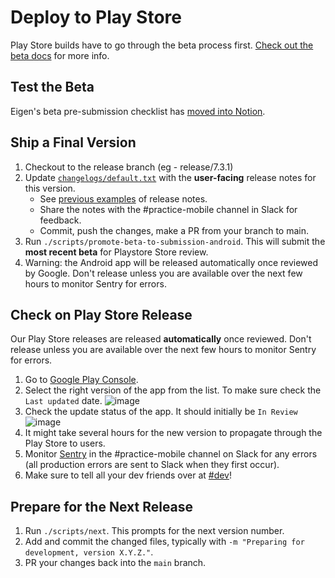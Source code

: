 # Deploy to Play Store

Play Store builds have to go through the beta process first. [Check out the beta docs](./deploy_to_beta.md) for more info.

## Test the Beta

Eigen's beta pre-submission checklist has [moved into Notion](https://www.notion.so/artsy/Pre-submission-QA-Checklist-785e3233fdcf423f95ee239ab3c22ec3).

## Ship a Final Version

1. Checkout to the release branch (eg - release/7.3.1)
1. Update [`changelogs/default.txt`](https://github.com/artsy/eigen/blob/main/fastlane/metadata/android/en-US/changelogs/default.txt) with the **user-facing** release notes for this version.
   - See [previous examples](https://github.com/artsy/eigen/commits/main/fastlane/metadata/android/en-US/changelogs/default.txt) of release notes.
   - Share the notes with the #practice-mobile channel in Slack for feedback.
   - Commit, push the changes, make a PR from your branch to main.
1. Run `./scripts/promote-beta-to-submission-android`. This will submit the **most recent beta** for Playstore Store review.
1. Warning: the Android app will be released automatically once reviewed by Google. Don't release unless you are available over the next few hours to monitor Sentry for errors.

## Check on Play Store Release

Our Play Store releases are released **automatically** once reviewed. Don't release unless you are available over the next few hours to monitor Sentry for errors.

1. Go to [Google Play Console](https://play.google.com/console/u/1/developers/6449739225222972501/app/4975007939329818983/tracks/production).
1. Select the right version of the app from the list. To make sure check the `Last updated` date.
   ![image](https://user-images.githubusercontent.com/17421923/158804276-6be13ef1-1713-4b1f-9a2f-1be4d24d6d15.png)
1. Check the update status of the app. It should initially be `In Review`
   ![image](https://user-images.githubusercontent.com/17421923/158804488-1df28736-b9cc-481a-b027-f4cd941f25d8.png)
1. It might take several hours for the new version to propagate through the Play Store to users.
1. Monitor [Sentry](https://sentry.io/artsynet/eigen/) in the #practice-mobile channel on Slack for any errors (all production errors are sent to Slack when they first occur).
1. Make sure to tell all your dev friends over at [#dev](https://artsy.slack.com/archives/C02BC3HEJ)!

## Prepare for the Next Release

1. Run `./scripts/next`. This prompts for the next version number.
1. Add and commit the changed files, typically with `-m "Preparing for development, version X.Y.Z."`.
1. PR your changes back into the `main` branch.
